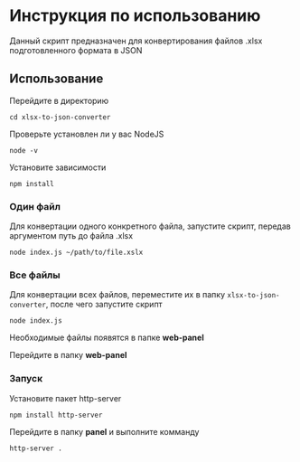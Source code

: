 # Инструкция по использованию

Данный скрипт предназначен для конвертирования файлов .xlsx подготовленного формата в JSON

## Использование

Перейдите в директорию

`cd xlsx-to-json-converter`

Проверьте установлен ли у вас NodeJS

`node -v`

Установите зависимости

`npm install`

### Один файл

Для конвертации одного конкретного файла, запустите скрипт, передав аргументом путь до файла .xlsx

`node index.js ~/path/to/file.xslx`

### Все файлы

Для конвертации всех файлов, переместите их в папку `xlsx-to-json-converter`, после чего запустите скрипт

`node index.js`

Необходимые файлы появятся в папке **web-panel**

Перейдите в папку **web-panel**

### Запуск

Установите пакет http-server

`npm install http-server`

Перейдите в папку **panel** и выполните комманду

`http-server .`
